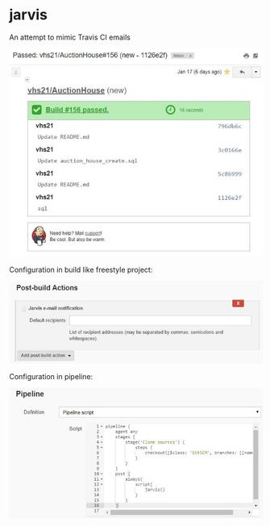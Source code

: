 # jarvis
An attempt to mimic Travis CI emails


![Jarvis email](/.github/images/jarvis.jpg)


Configuration in build like freestyle project:

![Freestyle job config](/.github/images/build.jpg)


Configuration in pipeline:

![Pipeline config](/.github/images/pipeline.jpg)

